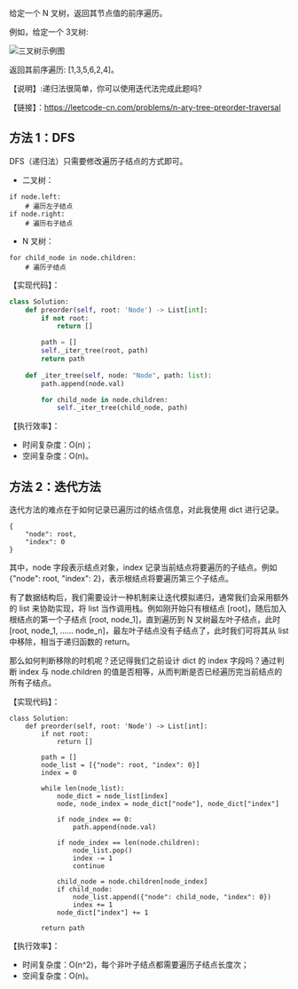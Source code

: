 给定一个 N 叉树，返回其节点值的前序遍历。

例如，给定一个 3叉树:

![三叉树示例图](https://assets.leetcode-cn.com/aliyun-lc-upload/uploads/2018/10/12/narytreeexample.png)

返回其前序遍历: [1,3,5,6,2,4]。

【说明】:递归法很简单，你可以使用迭代法完成此题吗?

【链接】：https://leetcode-cn.com/problems/n-ary-tree-preorder-traversal

## 方法 1：DFS
DFS（递归法）只需要修改遍历子结点的方式即可。
- 二叉树：

```
if node.left:
    # 遍历左子结点
if node.right:
    # 遍历右子结点
```
- N 叉树：

```
for child_node in node.children:
    # 遍历子结点
```

【实现代码】：
```python
class Solution:
    def preorder(self, root: 'Node') -> List[int]:
        if not root:
            return []

        path = []
        self._iter_tree(root, path)
        return path
        
    def _iter_tree(self, node: "Node", path: list):
        path.append(node.val)

        for child_node in node.children:
            self._iter_tree(child_node, path)

```

【执行效率】：
- 时间复杂度：O(n)；
- 空间复杂度：O(n)。

## 方法 2：迭代方法
迭代方法的难点在于如何记录已遍历过的结点信息，对此我使用 dict 进行记录。
```
{
    "node": root,
    "index": 0
}
```
其中，node 字段表示结点对象，index 记录当前结点将要遍历的子结点。例如 {"node": root, "index": 2}，表示根结点将要遍历第三个子结点。

有了数据结构后，我们需要设计一种机制来让迭代模拟递归，通常我们会采用额外的 list 来协助实现，将 list 当作调用栈。例如刚开始只有根结点 [root]，随后加入根结点的第一个子结点 [root, node_1]，直到遍历到 N 叉树最左叶子结点，此时 [root, node_1, ...... node_n]，最左叶子结点没有子结点了，此时我们可将其从 list 中移除，相当于递归函数的 return。

那么如何判断移除的时机呢？还记得我们之前设计 dict 的 index 字段吗？通过判断 index 与 node.children 的值是否相等，从而判断是否已经遍历完当前结点的所有子结点。

【实现代码】：
```
class Solution:
    def preorder(self, root: 'Node') -> List[int]:
        if not root:
            return []

        path = []
        node_list = [{"node": root, "index": 0}]
        index = 0

        while len(node_list):
            node_dict = node_list[index]
            node, node_index = node_dict["node"], node_dict["index"]

            if node_index == 0:
                path.append(node.val)

            if node_index == len(node.children):
                node_list.pop()
                index -= 1
                continue

            child_node = node.children[node_index]
            if child_node:
                node_list.append({"node": child_node, "index": 0})
                index += 1
            node_dict["index"] += 1 
            
        return path

```

【执行效率】：
- 时间复杂度：O(n^2)，每个非叶子结点都需要遍历子结点长度次；
- 空间复杂度：O(n)。
